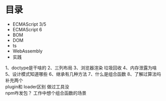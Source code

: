 # 目录

* ECMAScript 3/5
* ECMAScript 6
* BOM
* DOM
* ts
* WebAssembly
* 实践

1、doctype是干啥的
2、三列布局
3、浏览器渲染  垃圾回收
4、内存泄露为啥
5、设计模式知道哪些
6、继承有几种方法
7、什么是组合函数
8、了解过算法吗
补充两个  
plugin和 loader区别  做过工具没  
npm咋发包？
工作中想个组合函数的场景
